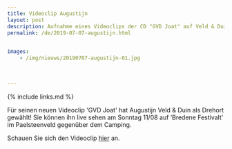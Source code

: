 ```yaml
---
title: Videoclip Augustijn
layout: post
description: Aufnahme eines Videoclips der CD "GVD Joat" auf Veld & Duin
permalink: /de/2019-07-07-augustijn.html

    
images: 
    - /img/nieuws/20190707-augustijn-01.jpg

    
    
---
```


{% include links.md %}

Für seinen neuen Videoclip 'GVD Joat' hat Augustijn Veld & Duin als Drehort gewählt! Sie können ihn live sehen am Sonntag 11/08 auf ‘Bredene Festivalt’ im Paelsteenveld gegenüber dem Camping. 

Schauen Sie sich den Videoclip [hier](https://www.youtube.com/watch?v=XLNOokWtoqc) an.


